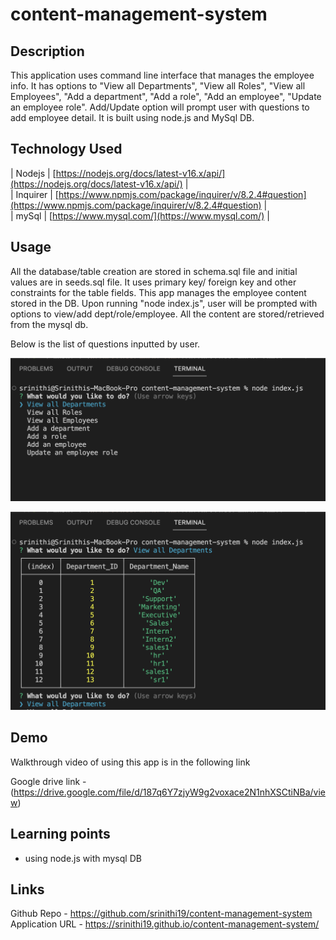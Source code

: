 # content-management-system

## Description

This application uses  command line interface that manages the employee info. It has options to "View all Departments", "View all Roles", "View all Employees", "Add a department",  "Add a role",  "Add an employee", "Update an employee role". Add/Update option will prompt user with questions to add employee detail. It is built using node.js and MySql DB.

## Technology Used

| Nodejs | [https://nodejs.org/docs/latest-v16.x/api/](https://nodejs.org/docs/latest-v16.x/api/)     | <br>
| Inquirer | [https://www.npmjs.com/package/inquirer/v/8.2.4#question](https://www.npmjs.com/package/inquirer/v/8.2.4#question)     | <br>
| mySql | [https://www.mysql.com/](https://www.mysql.com/)     | 


## Usage

All the database/table creation are stored in schema.sql file and initial values are in seeds.sql file. It uses primary key/ foreign key and other constraints for the table fields.
This app manages the employee content stored in the DB. Upon running "node index.js", user will be prompted with options to view/add dept/role/employee. All the content are stored/retrieved from the mysql db.

Below is the list of questions inputted by user.

![sample qns](./images/usersqns.png)

![sample2 qns](./images/userqns.png)


## Demo

Walkthrough video of using this app is in the following link

Google drive link - (https://drive.google.com/file/d/187q6Y7zjyW9g2voxace2N1nhXSCtiNBa/view)


## Learning points

* using node.js with mysql DB

## Links

Github Repo - https://github.com/srinithi19/content-management-system <br>
Application URL - https://srinithi19.github.io/content-management-system/





